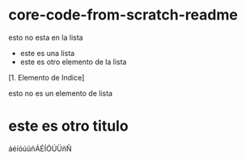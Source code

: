 # core-code-from-scratch-readme
esto no esta en la lista
- este es una lista
- este es otro elemento de la lista

[1. Elemento de Indice]

esto no es un elemento de lista



# este es otro titulo
áéíóúüñÁÉÍÓÚÜñÑ

